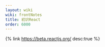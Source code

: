 ```yaml
---
layout: wiki
wiki: frontNotes
title: 初识React
order: 6000
---
```


{% link https://beta.reactjs.org/ desc:true %}
